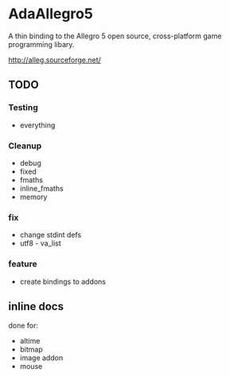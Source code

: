 AdaAllegro5
===========

A thin binding to the Allegro 5 open source, cross-platform
game programming libary.

http://alleg.sourceforge.net/

## TODO

### Testing

* everything

### Cleanup

* debug
* fixed
* fmaths
* inline_fmaths
* memory

### fix

* change stdint defs
* utf8 - va_list

### feature

* create bindings to addons

## inline docs

done for:

* altime
* bitmap
* image addon
* mouse

